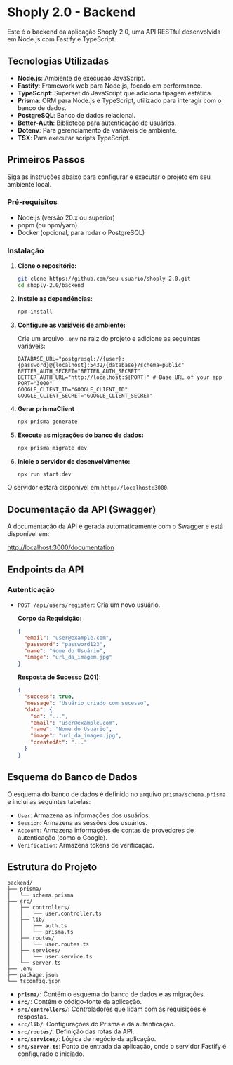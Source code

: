 # Shoply 2.0 - Backend

Este é o backend da aplicação Shoply 2.0, uma API RESTful desenvolvida em Node.js com Fastify e TypeScript.

## Tecnologias Utilizadas

- **Node.js**: Ambiente de execução JavaScript.
- **Fastify**: Framework web para Node.js, focado em performance.
- **TypeScript**: Superset do JavaScript que adiciona tipagem estática.
- **Prisma**: ORM para Node.js e TypeScript, utilizado para interagir com o banco de dados.
- **PostgreSQL**: Banco de dados relacional.
- **Better-Auth**: Biblioteca para autenticação de usuários.
- **Dotenv**: Para gerenciamento de variáveis de ambiente.
- **TSX**: Para executar scripts TypeScript.

## Primeiros Passos

Siga as instruções abaixo para configurar e executar o projeto em seu ambiente local.

### Pré-requisitos

- Node.js (versão 20.x ou superior)
- pnpm (ou npm/yarn)
- Docker (opcional, para rodar o PostgreSQL)

### Instalação

1. **Clone o repositório:**

   ```bash
   git clone https://github.com/seu-usuario/shoply-2.0.git
   cd shoply-2.0/backend
   ```

2. **Instale as dependências:**

   ```bash
   npm install
   ```

3. **Configure as variáveis de ambiente:**

   Crie um arquivo `.env` na raiz do projeto e adicione as seguintes variáveis:

   ```env
   DATABASE_URL="postgresql://{user}:{password}@{localhost}:5432/{database}?schema=public"
   BETTER_AUTH_SECRET="BETTER_AUTH_SECRET"
   BETTER_AUTH_URL="http://localhost:${PORT}" # Base URL of your app
   PORT="3000"
   GOOGLE_CLIENT_ID="GOOGLE_CLIENT_ID"
   GOOGLE_CLIENT_SECRET="GOOGLE_CLIENT_SECRET"
   ```

4. **Gerar prismaClient**

   ```bash
   npx prisma generate
   ```
5. **Execute as migrações do banco de dados:**

   ```bash
   npx prisma migrate dev
   ```

6. **Inicie o servidor de desenvolvimento:**

   ```bash
   npx run start:dev
   ```

O servidor estará disponível em `http://localhost:3000`.

## Documentação da API (Swagger)

A documentação da API é gerada automaticamente com o Swagger e está disponível em:

[http://localhost:3000/documentation](http://localhost:3000/documentation)


## Endpoints da API

### Autenticação

- `POST /api/users/register`: Cria um novo usuário.

  **Corpo da Requisição:**

  ```json
  {
    "email": "user@example.com",
    "password": "password123",
    "name": "Nome do Usuário",
    "image": "url_da_imagem.jpg"
  }
  ```

  **Resposta de Sucesso (201):**

  ```json
  {
    "success": true,
    "message": "Usuário criado com sucesso",
    "data": {
      "id": "...",
      "email": "user@example.com",
      "name": "Nome do Usuário",
      "image": "url_da_imagem.jpg",
      "createdAt": "..."
    }
  }
  ```

## Esquema do Banco de Dados

O esquema do banco de dados é definido no arquivo `prisma/schema.prisma` e inclui as seguintes tabelas:

- `User`: Armazena as informações dos usuários.
- `Session`: Armazena as sessões dos usuários.
- `Account`: Armazena informações de contas de provedores de autenticação (como o Google).
- `Verification`: Armazena tokens de verificação.

## Estrutura do Projeto

```
backend/
├── prisma/
│   └── schema.prisma
├── src/
│   ├── controllers/
│   │   └── user.controller.ts
│   ├── lib/
│   │   ├── auth.ts
│   │   └── prisma.ts
│   ├── routes/
│   │   └── user.routes.ts
│   ├── services/
│   │   └── user.service.ts
│   └── server.ts
├── .env
├── package.json
└── tsconfig.json
```

- **`prisma/`**: Contém o esquema do banco de dados e as migrações.
- **`src/`**: Contém o código-fonte da aplicação.
- **`src/controllers/`**: Controladores que lidam com as requisições e respostas.
- **`src/lib/`**: Configurações do Prisma e da autenticação.
- **`src/routes/`**: Definição das rotas da API.
- **`src/services/`**: Lógica de negócio da aplicação.
- **`src/server.ts`**: Ponto de entrada da aplicação, onde o servidor Fastify é configurado e iniciado.
